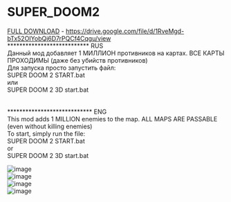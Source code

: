 # SUPER_DOOM2

[FULL DOWNLOAD](https://drive.google.com/file/d/1RveMgd-bTx52OIYobQj6D7rPQCf4Cqgu/view) - https://drive.google.com/file/d/1RveMgd-bTx52OIYobQj6D7rPQCf4Cqgu/view
<br> *************************** RUS <br>
Данный мод добавляет 1 МИЛЛИОН противников на картах. ВСЕ КАРТЫ ПРОХОДИМЫ (даже без убийств противников) <br>
Для запуска просто запустить файл: <br>
SUPER DOOM 2 START.bat <br>
или <br>
SUPER DOOM 2 3D start.bat  <br>
<br>
<br> **************************** ENG <br>
This mod adds 1 MILLION enemies to the map. ALL MAPS ARE PASSABLE (even without killing enemies) <br>
To start, simply run the file: <br>
SUPER DOOM 2 START.bat <br>
or <br>
SUPER DOOM 2 3D start.bat <br>

![image](https://github.com/user-attachments/assets/fae00d7e-9155-4767-b846-f23c789cd300)
<br>
![image](https://github.com/user-attachments/assets/5729da84-9f8f-42ee-a170-51e5da37faed)
<br>
![image](https://github.com/user-attachments/assets/cb81e881-9529-411a-9894-4e662c396d70)
<br>
![image](https://github.com/user-attachments/assets/fe35c119-a596-4f68-a8e4-720b3d4d17c7)



